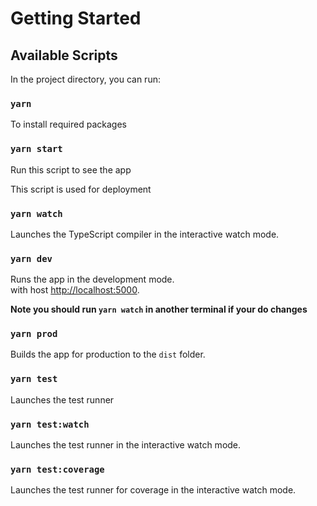 # Getting Started

## Available Scripts

In the project directory, you can run:

### `yarn`

To install required packages

### `yarn start`

Run this script to see the app

This script is used for deployment

### `yarn watch`

Launches the TypeScript compiler in the interactive watch mode.

### `yarn dev`

Runs the app in the development mode.\
with host [http://localhost:5000](http://localhost:5000).

**Note you should run `yarn watch` in another terminal if your do changes**

### `yarn prod`

Builds the app for production to the `dist` folder.

### `yarn test`

Launches the test runner

### `yarn test:watch`

Launches the test runner in the interactive watch mode.

### `yarn test:coverage`

Launches the test runner for coverage in the interactive watch mode.
